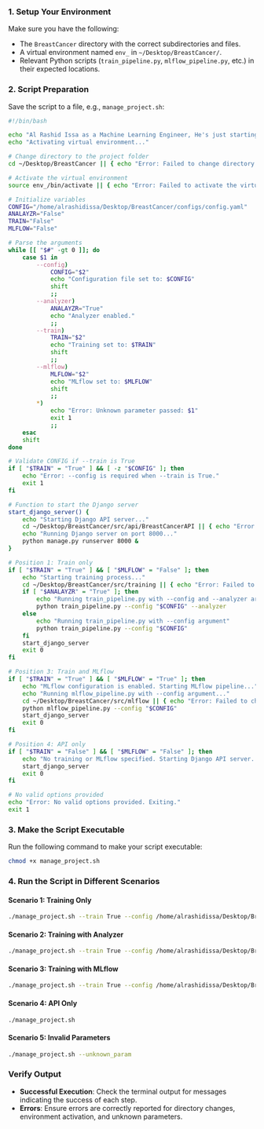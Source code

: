 
### 1. **Setup Your Environment**

Make sure you have the following:
- The `BreastCancer` directory with the correct subdirectories and files.
- A virtual environment named `env_` in `~/Desktop/BreastCancer/`.
- Relevant Python scripts (`train_pipeline.py`, `mlflow_pipeline.py`, etc.) in their expected locations.

### 2. **Script Preparation**

Save the script to a file, e.g., `manage_project.sh`:

```bash
#!/bin/bash

echo "Al Rashid Issa as a Machine Learning Engineer, He's just starting out!"
echo "Activating virtual environment..."

# Change directory to the project folder
cd ~/Desktop/BreastCancer || { echo "Error: Failed to change directory to ~/Desktop/BreastCancer"; exit 1; }

# Activate the virtual environment
source env_/bin/activate || { echo "Error: Failed to activate the virtual environment"; exit 1; }

# Initialize variables
CONFIG="/home/alrashidissa/Desktop/BreastCancer/configs/config.yaml"
ANALAYZR="False"
TRAIN="False"
MLFLOW="False"

# Parse the arguments
while [[ "$#" -gt 0 ]]; do
    case $1 in 
        --config)
            CONFIG="$2"
            echo "Configuration file set to: $CONFIG"
            shift
            ;;
        --analyzer)
            ANALAYZR="True"
            echo "Analyzer enabled."
            ;;
        --train)
            TRAIN="$2"
            echo "Training set to: $TRAIN"
            shift
            ;;
        --mlflow)
            MLFLOW="$2"
            echo "MLflow set to: $MLFLOW"
            shift
            ;;
        *)
            echo "Error: Unknown parameter passed: $1"
            exit 1
            ;;
    esac
    shift
done

# Validate CONFIG if --train is True
if [ "$TRAIN" = "True" ] && [ -z "$CONFIG" ]; then
    echo "Error: --config is required when --train is True."
    exit 1
fi

# Function to start the Django server
start_django_server() {
    echo "Starting Django API server..."
    cd ~/Desktop/BreastCancer/src/api/BreastCancerAPI || { echo "Error: Failed to change directory to ~/Desktop/BreastCancer/src/api/BreastCancerAPI"; exit 1; }
    echo "Running Django server on port 8000..."
    python manage.py runserver 8000 &
}

# Position 1: Train only
if [ "$TRAIN" = "True" ] && [ "$MLFLOW" = "False" ]; then
    echo "Starting training process..."
    cd ~/Desktop/BreastCancer/src/training || { echo "Error: Failed to change directory to ~/Desktop/BreastCancer/src/training"; exit 1; }
    if [ "$ANALAYZR" = "True" ]; then
        echo "Running train_pipeline.py with --config and --analyzer arguments"
        python train_pipeline.py --config "$CONFIG" --analyzer
    else
        echo "Running train_pipeline.py with --config argument"
        python train_pipeline.py --config "$CONFIG"
    fi
    start_django_server
    exit 0
fi

# Position 3: Train and MLflow
if [ "$TRAIN" = "True" ] && [ "$MLFLOW" = "True" ]; then
    echo "MLflow configuration is enabled. Starting MLflow pipeline..."
    echo "Running mlflow_pipeline.py with --config argument..."
    cd ~/Desktop/BreastCancer/src/mlflow || { echo "Error: Failed to change directory to ~/Desktop/BreastCancer/src/mlflow"; exit 1; }
    python mlflow_pipeline.py --config "$CONFIG"
    start_django_server
    exit 0
fi

# Position 4: API only
if [ "$TRAIN" = "False" ] && [ "$MLFLOW" = "False" ]; then
    echo "No training or MLflow specified. Starting Django API server..."
    start_django_server
    exit 0
fi

# No valid options provided
echo "Error: No valid options provided. Exiting."
exit 1
```

### 3. **Make the Script Executable**

Run the following command to make your script executable:

```bash
chmod +x manage_project.sh
```

### 4. **Run the Script in Different Scenarios**

#### **Scenario 1: Training Only**

```bash
./manage_project.sh --train True --config /home/alrashidissa/Desktop/BreastCancer/configs/config.yaml
```

#### **Scenario 2: Training with Analyzer**

```bash
./manage_project.sh --train True --config /home/alrashidissa/Desktop/BreastCancer/configs/config.yaml --analyzer
```

#### **Scenario 3: Training with MLflow**

```bash
./manage_project.sh --train True --config /home/alrashidissa/Desktop/BreastCancer/configs/config.yaml --mlflow True
```

#### **Scenario 4: API Only**

```bash
./manage_project.sh
```

#### **Scenario 5: Invalid Parameters**

```bash
./manage_project.sh --unknown_param
```

### **Verify Output**

- **Successful Execution**: Check the terminal output for messages indicating the success of each step.
- **Errors**: Ensure errors are correctly reported for directory changes, environment activation, and unknown parameters.